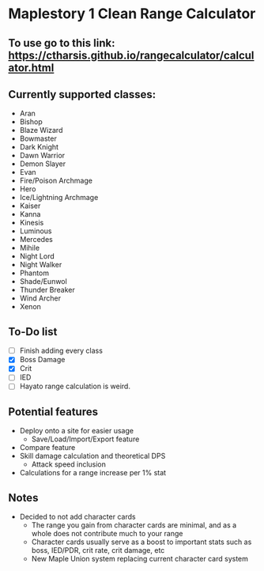# Maplestory 1 Clean Range Calculator

## To use go to this link: https://ctharsis.github.io/rangecalculator/calculator.html

## Currently supported classes:
- Aran
- Bishop
- Blaze Wizard
- Bowmaster
- Dark Knight
- Dawn Warrior
- Demon Slayer
- Evan
- Fire/Poison Archmage
- Hero
- Ice/Lightning Archmage
- Kaiser
- Kanna
- Kinesis
- Luminous
- Mercedes
- Mihile
- Night Lord
- Night Walker
- Phantom
- Shade/Eunwol
- Thunder Breaker
- Wind Archer
- Xenon

## To-Do list
- [ ] Finish adding every class
- [x] Boss Damage
- [x] Crit
- [ ] IED
- [ ] Hayato range calculation is weird.

## Potential features
- Deploy onto a site for easier usage
  - Save/Load/Import/Export feature
- Compare feature
- Skill damage calculation and theoretical DPS
  - Attack speed inclusion
- Calculations for a range increase per 1% stat

## Notes
- Decided to not add character cards 
  - The range you gain from character cards are minimal, and as a whole does not contribute much to your range
  - Character cards usually serve as a boost to important stats such as boss, IED/PDR, crit rate, crit damage, etc
  - New Maple Union system replacing current character card system
